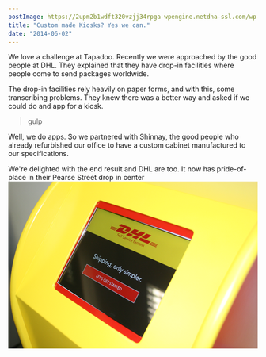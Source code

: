 ```yaml
---
postImage: https://2upm2b1wdft320vzjj34rpga-wpengine.netdna-ssl.com/wp-content/uploads/2014/05/IMG_7670.png.webp
title: "Custom made Kiosks? Yes we can."
date: "2014-06-02"
---
```


We love a challenge at Tapadoo. Recently we were approached by the good people at DHL. They explained that they have drop-in facilities where people come to send packages worldwide.

The drop-in facilities rely heavily on paper forms, and with this, some transcribing problems. They knew there was a better way and asked if we could do and app for a kiosk.

> gulp

Well, we do apps. So we partnered with Shinnay, the good people who already refurbished our office to have a custom cabinet manufactured to our specifications.

We're delighted with the end result and DHL are too. It now has pride-of-place in their Pearse Street drop in center [![IMG_7675](images/IMG_7675.png)](https://tapadoo.wpengine.com/wp-content/uploads/2014/05/IMG_7675.png)
